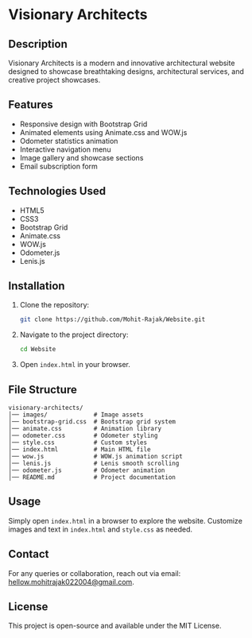 # Visionary Architects

## Description
Visionary Architects is a modern and innovative architectural website designed to showcase breathtaking designs, architectural services, and creative project showcases.

## Features
- Responsive design with Bootstrap Grid
- Animated elements using Animate.css and WOW.js
- Odometer statistics animation
- Interactive navigation menu
- Image gallery and showcase sections
- Email subscription form

## Technologies Used
- HTML5
- CSS3
- Bootstrap Grid
- Animate.css
- WOW.js
- Odometer.js
- Lenis.js

## Installation
1. Clone the repository:
   ```sh
   git clone https://github.com/Mohit-Rajak/Website.git
   ```
2. Navigate to the project directory:
   ```sh
   cd Website
   ```
3. Open `index.html` in your browser.

## File Structure
```
visionary-architects/
│── images/             # Image assets
│── bootstrap-grid.css  # Bootstrap grid system
│── animate.css         # Animation library
│── odometer.css        # Odometer styling
│── style.css           # Custom styles
│── index.html          # Main HTML file
│── wow.js              # WOW.js animation script
│── lenis.js            # Lenis smooth scrolling
│── odometer.js         # Odometer animation
│── README.md           # Project documentation
```

## Usage
Simply open `index.html` in a browser to explore the website. Customize images and text in `index.html` and `style.css` as needed.

## Contact
For any queries or collaboration, reach out via email: [hellow.mohitrajak022004@gmail.com](mailto:hellow.mohitrajak022004@gmail.com).

## License
This project is open-source and available under the MIT License.
